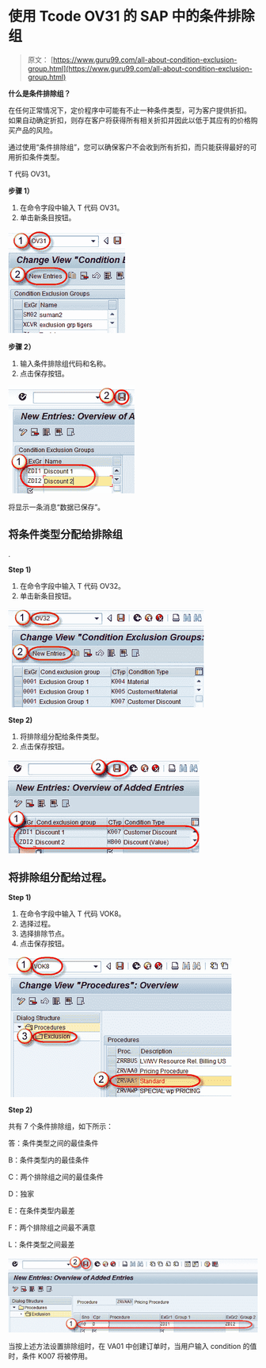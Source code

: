 # 使用 Tcode OV31 的 SAP 中的条件排除组

> 原文： [https://www.guru99.com/all-about-condition-exclusion-group.html](https://www.guru99.com/all-about-condition-exclusion-group.html)

**什么是条件排除组？**

在任何正常情况下，定价程序中可能有不止一种条件类型，可为客户提供折扣。 如果自动确定折扣，则存在客户将获得所有相关折扣并因此以低于其应有的价格购买产品的风险。

通过使用“条件排除组”，您可以确保客户不会收到所有折扣，而只能获得最好的可用折扣条件类型。

T 代码 OV31。

**步骤 1）**

1.  在命令字段中输入 T 代码 OV31。
2.  单击新条目按钮。

![Condition Exclusion Group in SAP using Tcode OV31](img/470bf1b58fd507ecb2a0b2fdd680075b.png)

**步骤 2）**

1.  输入条件排除组代码和名称。
2.  点击保存按钮。

![Condition Exclusion Group in SAP using Tcode OV31](img/9b0e72156a7ac0753419f20b73e43dbd.png)

将显示一条消息“数据已保存”。

## 将条件类型分配给排除组

.

**Step 1)**

1.  在命令字段中输入 T 代码 OV32。
2.  单击新条目按钮。

![Condition Exclusion Group in SAP using Tcode OV31](img/9e5ead0c7b5cc980e114da348b79c73c.png)

**Step 2)**

1.  将排除组分配给条件类型。
2.  点击保存按钮。

![Condition Exclusion Group in SAP using Tcode OV31](img/f5021a5914337d2169b05c9f05f0446b.png)

## 将排除组分配给过程。

**Step 1)**

1.  在命令字段中输入 T 代码 VOK8。
2.  选择过程。
3.  选择排除节点。
4.  点击保存按钮。

![Condition Exclusion Group in SAP using Tcode OV31](img/2e6a62a22a668953cf31fb7eed8d9071.png)

**Step 2)**

共有 7 个条件排除组，如下所示：

答：条件类型之间的最佳条件

B：条件类型内的最佳条件

C：两个排除组之间的最佳条件

D：独家

E：在条件类型内最差

F：两个排除组之间最不满意

L：条件类型之间最差

![Condition Exclusion Group in SAP using Tcode OV31](img/1c70581a024214c4d0aeb6865234b100.png)

当按上述方法设置排除组时，在 VA01 中创建订单时，当用户输入 condition 的值时，条件 K007 将被停用。